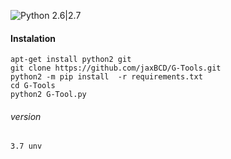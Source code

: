 ![Python 2.6|2.7](https://img.shields.io/badge/python-2.6|2.7-yellow.svg)


#### Instalation
```
apt-get install python2 git
git clone https://github.com/jaxBCD/G-Tools.git
python2 -m pip install  -r requirements.txt
cd G-Tools
python2 G-Tool.py
```
###### version
```
3.7 unv
```
